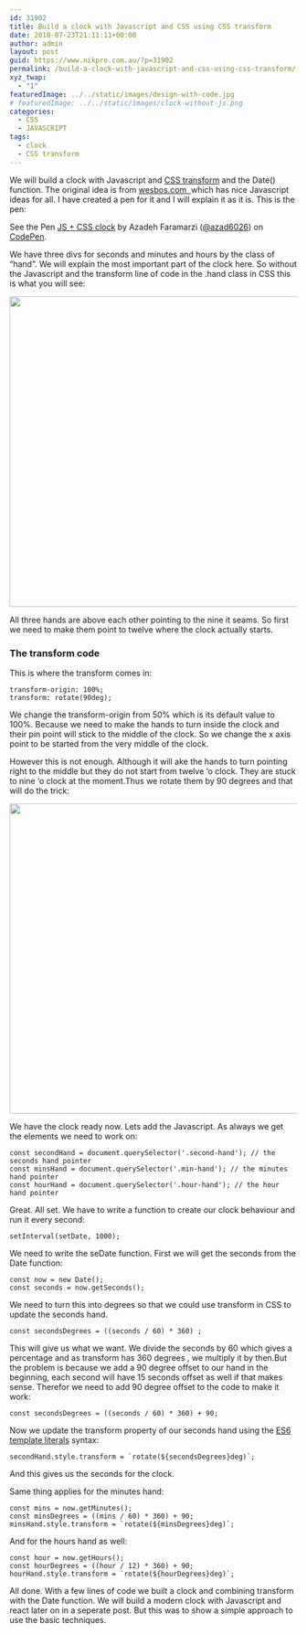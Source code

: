 ```yaml
---
id: 31902
title: Build a clock with Javascript and CSS using CSS transform
date: 2018-07-23T21:11:11+00:00
author: admin
layout: post
guid: https://www.nikpro.com.au/?p=31902
permalink: /build-a-clock-with-javascript-and-css-using-css-transform/
xyz_twap:
  - "1"
featuredImage: ../../static/images/design-with-code.jpg
# featuredImage: ../../static/images/clock-without-js.png
categories:
  - CSS
  - JAVASCRIPT
tags:
  - clock
  - CSS transform
---
```

We will build a clock with Javascript and [CSS transform](https://www.nikpro.com.au/manipulate-elements-visually-with-css-transform-explained-with-examples/) and the Date() function. The original idea is from [wesbos.com  ](https://wesbos.com)which has nice Javascript ideas for all. I have created a pen for it and I will explain it as it is. This is the pen:

<p class="codepen" data-height="350" data-theme-id="0" data-slug-hash="NBpXdv" data-default-tab="css,result" data-user="azad6026" data-embed-version="2" data-pen-title="JS + CSS  clock">
  See the Pen <a href="https://codepen.io/azad6026/pen/NBpXdv/">JS + CSS clock</a> by Azadeh Faramarzi (<a href="https://codepen.io/azad6026">@azad6026</a>) on <a href="https://codepen.io">CodePen</a>.
</p>



We have three divs for seconds and minutes and hours by the class of &#8220;hand&#8221;. We will explain the most important part of the clock here. So without the Javascript and the transform line of code in the .hand class in CSS this is what you will see:

<img class="alignnone wp-image-31903 size-full" src="https://www.nikpro.com.auclock-without-transform.png" alt="" width="953" height="544" srcset="https://testgatsby.localclock-without-transform.png 953w, https://testgatsby.localclock-without-transform-300x171.png 300w, https://testgatsby.localclock-without-transform-768x438.png 768w" sizes="(max-width: 953px) 100vw, 953px" /> 

All three hands are above each other pointing to the nine it seams. So first we need to make them point to twelve where the clock actually starts. 

### The transform code

This is where the transform comes in:

`transform-origin: 100%;`  
`transform: rotate(90deg);`

We change the transform-origin from 50% which is its default value to 100%. Because we need to make the hands to turn inside the clock and their pin point will stick to the middle of the clock. So we change the x axis point to be started from the very middle of the clock.

However this is not enough. Although it will ake the hands to turn pointing right to the middle but they do not start from twelve &#8216;o clock. They are stuck to nine &#8216;o clock at the moment.Thus we rotate them by 90 degrees and that will do the trick:

<img class="alignnone wp-image-31904 size-full" src="https://www.nikpro.com.auclock-without-js.png" alt="" width="952" height="543" srcset="https://testgatsby.localclock-without-js.png 952w, https://testgatsby.localclock-without-js-300x171.png 300w, https://testgatsby.localclock-without-js-768x438.png 768w" sizes="(max-width: 952px) 100vw, 952px" /> 

We have the clock ready now. Lets add the Javascript. As always we get the elements we need to work on:

`const secondHand = document.querySelector('.second-hand'); // the seconds hand pointer`  
`const minsHand = document.querySelector('.min-hand'); // the minutes hand pointer`  
`const hourHand = document.querySelector('.hour-hand'); // the hour hand pointer`

Great. All set. We have to write a function to create our clock behaviour and run it every second:

`setInterval(setDate, 1000);`

We need to write the seDate function. First we will get the seconds from the Date function:

`const now = new Date();`  
`const seconds = now.getSeconds();`

We need to turn this into degrees so that we could use transform in CSS to update the seconds hand.

`const secondsDegrees = ((seconds / 60) * 360) ;`

This will give us what we want. We divide the seconds by 60 which gives a percentage and as transform has 360 degrees , we multiply it by then.But the problem is because we add a 90 degree offset to our hand in the beginning, each second will have 15 seconds offset as well if that makes sense. Therefor we need to add 90 degree offset to the code to make it work:

`const secondsDegrees = ((seconds / 60) * 360) + 90;`

Now we update the transform property of our seconds hand using the [ES6 template literals](https://www.nikpro.com.au/template-literals-in-js6-explained/) syntax:

``secondHand.style.transform = `rotate(${secondsDegrees}deg)`;``

And this gives us the seconds for the clock.

Same thing applies for the minutes hand:

`const mins = now.getMinutes();`  
`const minsDegrees = ((mins / 60) * 360) + 90;`  
``minsHand.style.transform = `rotate(${minsDegrees}deg)`;``

And for the hours hand as well:

`const hour = now.getHours();`  
`const hourDegrees = ((hour / 12) * 360) + 90;`  
``hourHand.style.transform = `rotate(${hourDegrees}deg)`;``

All done. With a few lines of code we built a clock and combining transform with the Date function. We will build a modern clock with Javascript and react later on in a seperate post. But this was to show a simple approach to use the basic techniques.